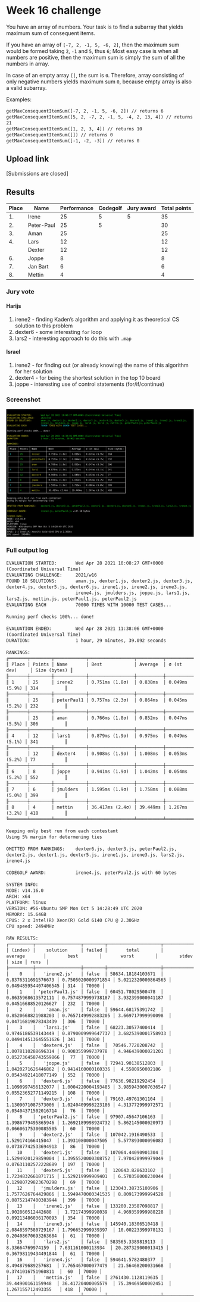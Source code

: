 # Week 16 challenge

You have an array of numbers. Your task is to find a subarray that yields maximum sum of consequent items.

If you have an array of `[-7, 2, -1, 5, -6, 2]`, then the maximum sum would be formed taking `2`, `-1` and `5`, thus `6`;
Most easy case is when all numbers are positive, then the maximum sum is simply the sum of all the numbers in array.

In case of an empty array `[]`, the sum is `0`.
Therefore, array consisting of only negative numbers yields maximum sum `0`, because empty array is also a valid subarray.


Examples:
```
getMaxConsequentItemSum([-7, 2, -1, 5, -6, 2]) // returns 6
getMaxConsequentItemSum([5, 2, -7, 2, -1, 5, -4, 2, 13, 4]) // returns 21
getMaxConsequentItemSum([1, 2, 3, 4]) // returns 10
getMaxConsequentItemSum([]) // returns 0
getMaxConsequentItemSum([-1, -2, -3]) // returns 0
```


## Upload link

[Submissions are closed]


## Results


| Place | Name        | Performance | Codegolf | Jury award | Total points |
|-------|-------------|-------------|----------|------------|--------------|
| 1.    | Irene       | 25          | 5        | 5          | 35           |
| 2.    | Peter-Paul  | 25          | 5        |            | 30           |
| 3.    | Aman        | 25          |          |            | 25           |
| 4.    | Lars        | 12          |          |            | 12           |
|       | Dexter      | 12          |          |            | 12           |
| 6.    | Joppe       | 8           |          |            | 8            |
| 7.    | Jan Bart    | 6           |          |            | 6            |
| 8.    | Mettin      | 4           |          |            | 4            |

### Jury vote

#### Harijs
1. irene2 - finding Kaden’s algorithm and applying it as theoretical CS solution to this problem
2. dexter6 - some interesting `for` loop
3. lars2 - interesting approach to do this with `.map`

#### Israel
1. irene2 - for finding out (or already knowing) the name of this algorithm for her solution
2. dexter4 - for being the shortest solution in the top 10 board
3. joppe - interesting use of control statements (for/if/continue)

### Screenshot

![2021 Week 16 results](./results.png)

### Full output log
```
EVALUATION STARTED:       Wed Apr 28 2021 10:08:27 GMT+0000 (Coordinated Universal Time)
EVALUATING CHALLENGE:     2021/w16
FOUND 18 SOLUTIONS:       aman.js, dexter1.js, dexter2.js, dexter3.js, dexter4.js, dexter5.js, dexter6.js, irene1.js, irene2.js, irene3.js,
                          irene4.js, jmulders.js, joppe.js, lars1.js, lars2.js, mettin.js, peterPaul1.js, peterPaul2.js
EVALUATING EACH           70000 TIMES WITH 10000 TEST CASES...

Running perf checks 100%... done!

EVALUATION ENDED:         Wed Apr 28 2021 11:38:06 GMT+0000 (Coordinated Universal Time)
DURATION:                 1 hour, 29 minutes, 39.092 seconds

RANKINGS:
╔═══════╤════════╤════════════╤═════════════════╤══════════╤════════════════╤══════════════╗
║ Place │ Points │ Name       │ Best            │ Average  │ σ (st dev)     │ Size (bytes) ║
╟───────┼────────┼────────────┼─────────────────┼──────────┼────────────────┼──────────────╢
║ 1     │ 25     │ irene2     │ 0.751ms (1.8σ)  │ 0.838ms  │ 0.049ms (5.9%) │ 314          ║
╟───────┼────────┼────────────┼─────────────────┼──────────┼────────────────┼──────────────╢
║       │ 25     │ peterPaul1 │ 0.757ms (2.3σ)  │ 0.864ms  │ 0.045ms (5.2%) │ 232          ║
╟───────┼────────┼────────────┼─────────────────┼──────────┼────────────────┼──────────────╢
║       │ 25     │ aman       │ 0.766ms (1.8σ)  │ 0.852ms  │ 0.047ms (5.5%) │ 306          ║
╟───────┼────────┼────────────┼─────────────────┼──────────┼────────────────┼──────────────╢
║ 4     │ 12     │ lars1      │ 0.879ms (1.9σ)  │ 0.975ms  │ 0.049ms (5.1%) │ 341          ║
╟───────┼────────┼────────────┼─────────────────┼──────────┼────────────────┼──────────────╢
║       │ 12     │ dexter4    │ 0.908ms (1.9σ)  │ 1.008ms  │ 0.053ms (5.2%) │ 77           ║
╟───────┼────────┼────────────┼─────────────────┼──────────┼────────────────┼──────────────╢
║ 6     │ 8      │ joppe      │ 0.941ms (1.9σ)  │ 1.042ms  │ 0.054ms (5.2%) │ 552          ║
╟───────┼────────┼────────────┼─────────────────┼──────────┼────────────────┼──────────────╢
║ 7     │ 6      │ jmulders   │ 1.595ms (1.9σ)  │ 1.758ms  │ 0.088ms (5.0%) │ 399          ║
╟───────┼────────┼────────────┼─────────────────┼──────────┼────────────────┼──────────────╢
║ 8     │ 4      │ mettin     │ 36.417ms (2.4σ) │ 39.449ms │ 1.267ms (3.2%) │ 418          ║
╚═══════╧════════╧════════════╧═════════════════╧══════════╧════════════════╧══════════════╝

Keeping only best run from each contestant
Using 5% margin for determening ties

OMITTED FROM RANKINGS:    dexter6.js, dexter3.js, peterPaul2.js, dexter2.js, dexter1.js, dexter5.js, irene1.js, irene3.js, lars2.js, irene4.js

CODEGOLF AWARD:           irene4.js, peterPaul2.js with 60 bytes

SYSTEM INFO:
NODE: v14.16.0
ARCH: x64
PLATFORM: linux
VERSION: #56-Ubuntu SMP Mon Oct 5 14:28:49 UTC 2020
MEMORY: 15.64GB
CPUS: 2 x Intel(R) Xeon(R) Gold 6140 CPU @ 2.30GHz
CPU speed: 2494MHz

RAW RESULTS:
┌─────────┬─────────────────┬────────┬────────────────────┬────────────────────┬────────────────────┬────────────────────┬──────────────────────┬──────┬───────┐
│ (index) │    solution     │ failed │       total        │      average       │        best        │       worst        │        stdev         │ size │ runs  │
├─────────┼─────────────────┼────────┼────────────────────┼────────────────────┼────────────────────┼────────────────────┼──────────────────────┼──────┼───────┤
│    0    │   'irene2.js'   │ false  │ 58634.18184103671  │ 0.8376311691576673 │ 0.7505020000971854 │ 5.0212320000864565 │ 0.049485954407406545 │ 314  │ 70000 │
│    1    │ 'peterPaul1.js' │ false  │ 60451.78029500478  │ 0.8635968613572111 │ 0.7574879999738187 │ 3.932399000041187  │ 0.04516688520126627  │ 232  │ 70000 │
│    2    │    'aman.js'    │ false  │ 59644.68175391742  │ 0.8520668821988203 │ 0.7657149992883205 │ 3.669717999990098  │ 0.04716819878343439  │ 306  │ 70000 │
│    3    │   'lars1.js'    │ false  │ 68223.30577400414  │ 0.9746186539143449 │ 0.8790009999647737 │ 3.6825390001758933 │ 0.049414513645551626 │ 341  │ 70000 │
│    4    │  'dexter4.js'   │ false  │  70546.7720208742  │ 1.0078110288696314 │ 0.908355999737978  │ 4.946439000021201  │ 0.052736458743559866 │  77  │ 70000 │
│    5    │   'joppe.js'    │ false  │ 72941.90138512803  │ 1.0420271626446862 │ 0.9414160000160336 │  4.5580950002186   │ 0.05434921418077149  │ 552  │ 70000 │
│    6    │  'dexter6.js'   │ false  │ 77636.98219292454  │ 1.1090997456132077 │ 1.0004220004193485 │ 3.9859430007636547 │ 0.05523652771149215  │ 108  │ 70000 │
│    7    │  'dexter3.js'   │ false  │ 79163.49761301104  │ 1.1309071087573006 │ 1.0240409998223186 │ 4.313772999972571  │ 0.05404371502016714  │  76  │ 70000 │
│    8    │ 'peterPaul2.js' │ false  │ 97907.45647106163  │ 1.3986779495865946 │ 1.2692189998924732 │ 5.862145000020973  │ 0.06606175300085505  │  60  │ 70000 │
│    9    │  'dexter2.js'   │ false  │ 107042.1916490533  │ 1.529174166415047  │ 1.393108000047505  │ 5.577893000096083  │ 0.07387742533694913  │  86  │ 70000 │
│   10    │  'dexter1.js'   │ false  │ 107064.44090901304 │ 1.5294920129859004 │ 1.3955520000308752 │ 7.970428999979049  │ 0.07631102572228689  │ 197  │ 70000 │
│   11    │  'dexter5.js'   │ false  │  120643.828633102  │ 1.7234832661871715 │ 1.529219999909401  │ 6.570358000230044  │ 0.12980729823670298  │  69  │ 70000 │
│   12    │  'jmulders.js'  │ false  │ 123043.38735100906 │ 1.7577626764429866 │ 1.5949470000341535 │ 8.809173999994528  │ 0.08752147400383944  │ 399  │ 70000 │
│   13    │   'irene1.js'   │ false  │ 133200.23587098817 │ 1.902860512442688  │  1.72174399998039  │ 4.969359999988228  │ 0.09213486036170093  │ 354  │ 70000 │
│   14    │   'irene3.js'   │ false  │ 145940.18306510418 │ 2.0848597580729167 │ 1.796652999939397  │ 10.00223399978131  │ 0.20408670693263684  │  61  │ 70000 │
│   15    │   'lars2.js'    │ false  │ 583565.3389819113  │  8.33664769974159  │ 7.631161000113934  │ 20.287329000013415 │ 0.36798119434491844  │  61  │ 70000 │
│   16    │   'irene4.js'   │ false  │ 594641.5782480377  │ 8.494879689257681  │ 7.765467000077479  │ 21.56468200031668  │  0.3741016751960811  │  60  │ 70000 │
│   17    │   'mettin.js'   │ false  │ 2761430.1128119635 │ 39.44900161159948  │ 36.41720400005579  │ 75.39469500002451  │  1.267155712493355   │ 418  │ 70000 │
└─────────┴─────────────────┴────────┴────────────────────┴────────────────────┴────────────────────┴────────────────────┴──────────────────────┴──────┴───────┘
```